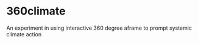 # 360climate
An experiment in using interactive 360 degree aframe to prompt systemic climate action
